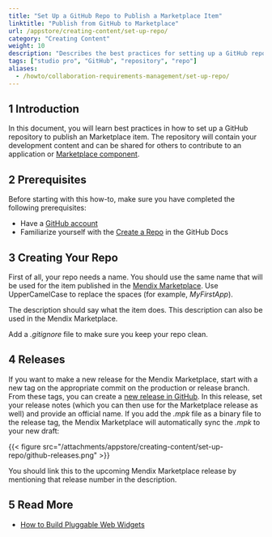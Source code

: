 ```yaml
---
title: "Set Up a GitHub Repo to Publish a Marketplace Item"
linktitle: "Publish from GitHub to Marketplace"
url: /appstore/creating-content/set-up-repo/
category: "Creating Content"
weight: 10
description: "Describes the best practices for setting up a GitHub repository to publish an Marketplace item."
tags: ["studio pro", "GitHub", "repository", "repo"]
aliases:
  - /howto/collaboration-requirements-management/set-up-repo/
---
```


## 1 Introduction

In this document, you will learn best practices in how to set up a GitHub repository to publish an Marketplace item. The repository will contain your development content and can be shared for others to contribute to an application or [Marketplace component](/appstore/overview/share-content/).

## 2 Prerequisites

Before starting with this how-to, make sure you have completed the following prerequisites:

* Have a [GitHub account](https://github.com/join)
* Familiarize yourself with the [Create a Repo](https://help.github.com/articles/create-a-repo) in the GitHub Docs

## 3 Creating Your Repo

First of all, your repo needs a name. You should use the same name that will be used for the item published in the [Mendix Marketplace](https://marketplace.mendix.com/). Use UpperCamelCase to replace the spaces (for example, *MyFirstApp*).

The description should say what the item does. This description can also be used in the Mendix Marketplace.

Add a *.gitignore* file to make sure you keep your repo clean.

## 4 Releases

If you want to make a new release for the Mendix Marketplace, start with a new tag on the appropriate commit on the production or release branch. From these tags, you can create a [new release in GitHub](https://help.github.com/articles/creating-releases). In this release, set your release notes (which you can then use for the Marketplace release as well) and provide an official name. If you add the *.mpk* file as a binary file to the release tag, the Mendix Marketplace will automatically sync the *.mpk* to your new draft:

{{< figure src="/attachments/appstore/creating-content/set-up-repo/github-releases.png" >}}

You should link this to the upcoming Mendix Marketplace release by mentioning that release number in the description.

## 5 Read More

* [How to Build Pluggable Web Widgets](/howto/extensibility/pluggable-widgets/)
